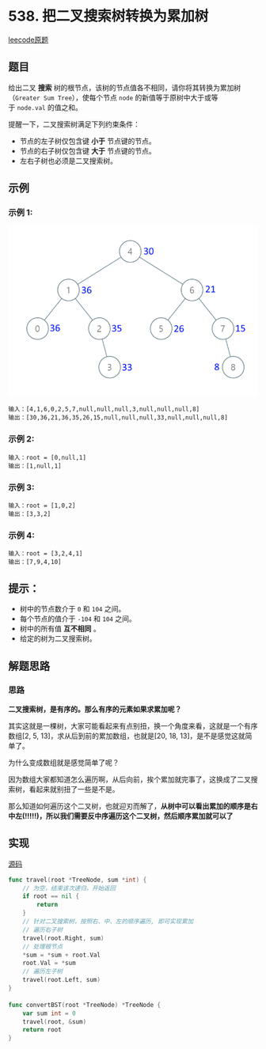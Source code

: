 # 538. 把二叉搜索树转换为累加树

[leecode原题](https://leetcode.cn/problems/convert-bst-to-greater-tree/)

## 题目
给出二叉 **搜索** 树的根节点，该树的节点值各不相同，请你将其转换为累加树（`Greater Sum Tree`），使每个节点 `node` 的新值等于原树中大于或等于 `node.val` 的值之和。

提醒一下，二叉搜索树满足下列约束条件：

- 节点的左子树仅包含键 **小于** 节点键的节点。
- 节点的右子树仅包含键 **大于** 节点键的节点。
- 左右子树也必须是二叉搜索树。

## 示例

### 示例 1:
![](images/tree.png)
```text
输入：[4,1,6,0,2,5,7,null,null,null,3,null,null,null,8]
输出：[30,36,21,36,35,26,15,null,null,null,33,null,null,null,8]
```

### 示例 2:

```text
输入：root = [0,null,1]
输出：[1,null,1]
```

### 示例 3:

```text
输入：root = [1,0,2]
输出：[3,3,2]
```

### 示例 4:

```text
输入：root = [3,2,4,1]
输出：[7,9,4,10]
```

## 提示：
- 树中的节点数介于 `0` 和 `104` 之间。
- 每个节点的值介于 `-104` 和 `104` 之间。
- 树中的所有值 **互不相同** 。
- 给定的树为二叉搜索树。

## 解题思路

### 思路

**二叉搜索树，是有序的。那么有序的元素如果求累加呢？**

其实这就是一棵树，大家可能看起来有点别扭，换一个角度来看，这就是一个有序数组[2, 5, 13]，求从后到前的累加数组，也就是[20, 18, 13]，是不是感觉这就简单了。

为什么变成数组就是感觉简单了呢？

因为数组大家都知道怎么遍历啊，从后向前，挨个累加就完事了，这换成了二叉搜索树，看起来就别扭了一些是不是。

那么知道如何遍历这个二叉树，也就迎刃而解了，**从树中可以看出累加的顺序是右中左(!!!!!)，所以我们需要反中序遍历这个二叉树，然后顺序累加就可以了**

## 实现

[源码](./code/538-convert-bst-to-greater-tree/main.go)
```go
func travel(root *TreeNode, sum *int) {
	// 为空，结束该次递归，开始返回
	if root == nil {
		return
	}
	// 针对二叉搜索树，按照右、中、左的顺序遍历, 即可实现累加
	// 遍历右子树
	travel(root.Right, sum)
	// 处理根节点
	*sum = *sum + root.Val
	root.Val = *sum
	// 遍历左子树
	travel(root.Left, sum)
}

func convertBST(root *TreeNode) *TreeNode {
	var sum int = 0
	travel(root, &sum)
	return root
}
```
